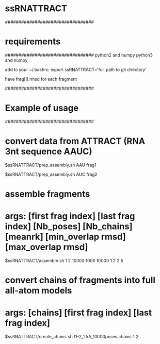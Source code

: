 # ssRNATTRACT
#################################
# requirements
#################################
python2 and numpy
python3 and numpy

add to your ~/.bashrc:
export ssRNATTRACT='full path to git directory'

have frag[i].rmsd for each fragment

#################################
# Example of usage
#################################

# convert data from ATTRACT (RNA 3nt sequence AAUC)
$ssRNATTRACT/prep_assembly.sh AAU frag1

$ssRNATTRACT/prep_assembly.sh AUC frag2

# assemble fragments
# args: [first frag index] [last frag index] [Nb_poses] [Nb_chains] [meanrk] [min_overlap rmsd] [max_overlap rmsd]
$ssRNATTRACT/assemble.sh 1 2 10000 1000 10000 1.2 2.5

# convert chains of fragments into full all-atom models
# args: [chains] [first frag index] [last frag index]
$ssRNATTRACT/create_chains.sh f1-2_1.5A_10000poses.chains 1 2 
